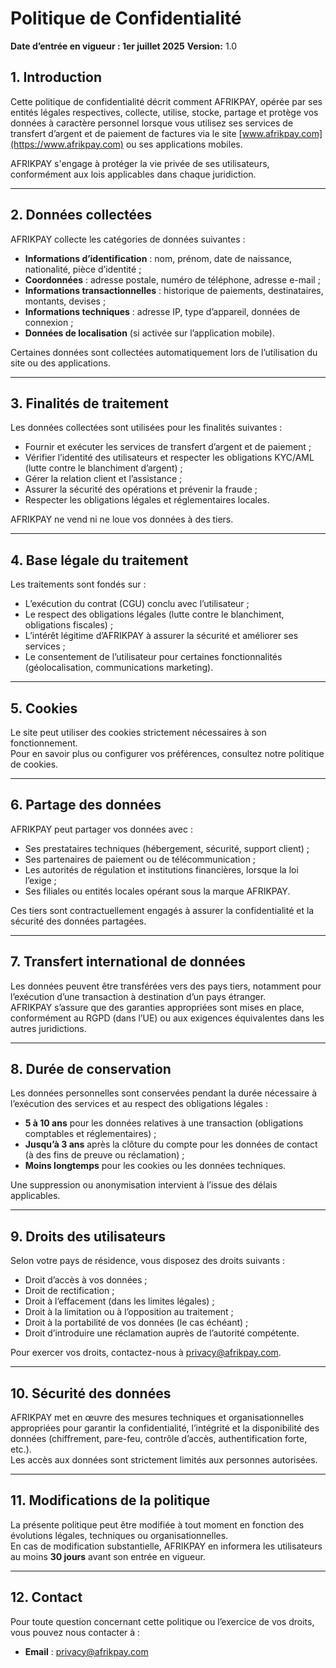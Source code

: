 # Politique de Confidentialité

**Date d’entrée en vigueur : 1er juillet 2025**
**Version:** 1.0

## 1. Introduction

Cette politique de confidentialité décrit comment AFRIKPAY, opérée par ses entités légales respectives, collecte, utilise, stocke, partage et protège vos données à caractère personnel lorsque vous utilisez ses services de transfert d’argent et de paiement de factures via le site [www.afrikpay.com](https://www.afrikpay.com) ou ses applications mobiles.

AFRIKPAY s'engage à protéger la vie privée de ses utilisateurs, conformément aux lois applicables dans chaque juridiction.

---

## 2. Données collectées

AFRIKPAY collecte les catégories de données suivantes :

- **Informations d’identification** : nom, prénom, date de naissance, nationalité, pièce d’identité ;
- **Coordonnées** : adresse postale, numéro de téléphone, adresse e-mail ;
- **Informations transactionnelles** : historique de paiements, destinataires, montants, devises ;
- **Informations techniques** : adresse IP, type d’appareil, données de connexion ;
- **Données de localisation** (si activée sur l’application mobile).

Certaines données sont collectées automatiquement lors de l’utilisation du site ou des applications.

---

## 3. Finalités de traitement

Les données collectées sont utilisées pour les finalités suivantes :

- Fournir et exécuter les services de transfert d’argent et de paiement ;
- Vérifier l’identité des utilisateurs et respecter les obligations KYC/AML (lutte contre le blanchiment d’argent) ;
- Gérer la relation client et l’assistance ;
- Assurer la sécurité des opérations et prévenir la fraude ;
- Respecter les obligations légales et réglementaires locales.

AFRIKPAY ne vend ni ne loue vos données à des tiers.

---

## 4. Base légale du traitement

Les traitements sont fondés sur :

- L’exécution du contrat (CGU) conclu avec l’utilisateur ;
- Le respect des obligations légales (lutte contre le blanchiment, obligations fiscales) ;
- L’intérêt légitime d’AFRIKPAY à assurer la sécurité et améliorer ses services ;
- Le consentement de l’utilisateur pour certaines fonctionnalités (géolocalisation, communications marketing).

---

## 5. Cookies

Le site peut utiliser des cookies strictement nécessaires à son fonctionnement.  
Pour en savoir plus ou configurer vos préférences, consultez notre politique de cookies.

---

## 6. Partage des données

AFRIKPAY peut partager vos données avec :

- Ses prestataires techniques (hébergement, sécurité, support client) ;
- Ses partenaires de paiement ou de télécommunication ;
- Les autorités de régulation et institutions financières, lorsque la loi l’exige ;
- Ses filiales ou entités locales opérant sous la marque AFRIKPAY.

Ces tiers sont contractuellement engagés à assurer la confidentialité et la sécurité des données partagées.

---

## 7. Transfert international de données

Les données peuvent être transférées vers des pays tiers, notamment pour l’exécution d’une transaction à destination d’un pays étranger.  
AFRIKPAY s’assure que des garanties appropriées sont mises en place, conformément au RGPD (dans l’UE) ou aux exigences équivalentes dans les autres juridictions.

---

## 8. Durée de conservation

Les données personnelles sont conservées pendant la durée nécessaire à l’exécution des services et au respect des obligations légales :

- **5 à 10 ans** pour les données relatives à une transaction (obligations comptables et réglementaires) ;
- **Jusqu’à 3 ans** après la clôture du compte pour les données de contact (à des fins de preuve ou réclamation) ;
- **Moins longtemps** pour les cookies ou les données techniques.

Une suppression ou anonymisation intervient à l’issue des délais applicables.

---

## 9. Droits des utilisateurs

Selon votre pays de résidence, vous disposez des droits suivants :

- Droit d’accès à vos données ;
- Droit de rectification ;
- Droit à l’effacement (dans les limites légales) ;
- Droit à la limitation ou à l’opposition au traitement ;
- Droit à la portabilité de vos données (le cas échéant) ;
- Droit d’introduire une réclamation auprès de l’autorité compétente.

Pour exercer vos droits, contactez-nous à [privacy@afrikpay.com](mailto:privacy@afrikpay.com).

---

## 10. Sécurité des données

AFRIKPAY met en œuvre des mesures techniques et organisationnelles appropriées pour garantir la confidentialité, l’intégrité et la disponibilité des données (chiffrement, pare-feu, contrôle d’accès, authentification forte, etc.).  
Les accès aux données sont strictement limités aux personnes autorisées.

---

## 11. Modifications de la politique

La présente politique peut être modifiée à tout moment en fonction des évolutions légales, techniques ou organisationnelles.  
En cas de modification substantielle, AFRIKPAY en informera les utilisateurs au moins **30 jours** avant son entrée en vigueur.

---

## 12. Contact

Pour toute question concernant cette politique ou l’exercice de vos droits, vous pouvez nous contacter à :

- **Email** : [privacy@afrikpay.com](mailto:privacy@afrikpay.com)
